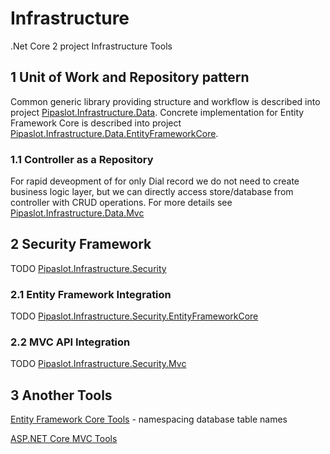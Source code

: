 # Infrastructure
.Net Core 2 project Infrastructure Tools

## 1 Unit of Work and Repository pattern
Common generic library providing structure and workflow is described into project [Pipaslot.Infrastructure.Data](Pipaslot.Infrastructure.Data/README.md).
Concrete implementation for Entity Framework Core is described into project [Pipaslot.Infrastructure.Data.EntityFrameworkCore](Pipaslot.Infrastructure.Data.EntityFrameworkCore/README.md).

### 1.1 Controller as a Repository
For rapid deveopment of for only Dial record we do not need to create business logic layer, but we can directly access store/database from controller with CRUD operations. For more details see [Pipaslot.Infrastructure.Data.Mvc](Pipaslot.Infrastructure.Data.Mvc/README.md)


## 2 Security Framework
TODO
[Pipaslot.Infrastructure.Security](Pipaslot.Infrastructure.Security/README.md)

### 2.1 Entity Framework Integration
TODO
[Pipaslot.Infrastructure.Security.EntityFrameworkCore](Pipaslot.Infrastructure.Security.EntityFrameworkCore/README.md)

### 2.2 MVC API Integration
TODO
[Pipaslot.Infrastructure.Security.Mvc](Pipaslot.Infrastructure.Security.Mvc/README.md)

## 3 Another Tools
[Entity Framework Core Tools](Pipaslot.Infrastructure.EntityFrameworkCore/README.md) - namespacing database table names

[ASP.NET Core MVC Tools](Pipaslot.Infrastructure.Mvc/README.md)